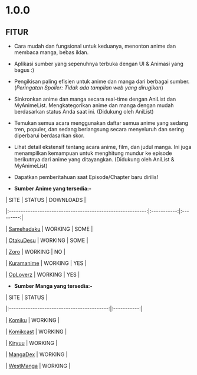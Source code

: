 # 1.0.0

## FITUR

- Cara mudah dan fungsional untuk keduanya, menonton anime dan membaca manga, bebas iklan.

- Aplikasi sumber yang sepenuhnya terbuka dengan UI & Animasi yang bagus :)

- Pengikisan paling efisien untuk anime dan manga dari berbagai sumber. (_Peringatan Spoiler: Tidak ada tampilan web yang dirugikan_)

- Sinkronkan anime dan manga secara real-time dengan AniList dan MyAnimeList. Mengkategorikan anime dan manga dengan mudah berdasarkan status Anda saat ini. (Didukung oleh AniList)

- Temukan semua acara menggunakan daftar semua anime yang sedang tren, populer, dan sedang berlangsung secara menyeluruh dan sering diperbarui berdasarkan skor.

- Lihat detail ekstensif tentang acara anime, film, dan judul manga. Ini juga menampilkan kemampuan untuk menghitung mundur ke episode berikutnya dari anime yang ditayangkan. (Didukung oleh AniList & MyAnimeList)

- Dapatkan pemberitahuan saat Episode/Chapter baru dirilis!

* **Sumber Anime yang tersedia:-**

|                            SITE                            |   STATUS    | DOWNLOADS |

|:----------------------------------------------------------:|:-----------:|:---------:|

|             [Samehadaku](https://samehadaku.cam)           |   WORKING   |   SOME    |

|             [OtakuDesu](https://otakudesu.lol)             |   WORKING   |   SOME    |

|                  [Zoro](https://zoro.to)                   |   WORKING   |    NO     |

|                 [Kuramanime](https://kuramanime.net)       |   WORKING   |    YES    |

|             [OpLoverz](https://oploverz.top)               |   WORKING   |    YES    |

* **Sumber Manga yang tersedia:-**

|                    SITE                    |   STATUS    |

|:------------------------------------------:|:-----------:|

|  [Komiku](https://komiku.id)               |   WORKING   |

|    [Komikcast](https://komikcast.site)     |   WORKING   |

|     [Kiryuu](https://kiryuu.co)            |   WORKING   |

|      [MangaDex](https://mangadex.org)      |   WORKING   |

|  [WestManga](https://westmanga.info)       |   WORKING   |
